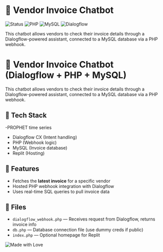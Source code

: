 
# 💬 Vendor Invoice Chatbot

![Status](https://img.shields.io/badge/status-active-brightgreen)
![PHP](https://img.shields.io/badge/built%20with-PHP-blue)
![MySQL](https://img.shields.io/badge/database-MySQL-blue)
![Dialogflow](https://img.shields.io/badge/NLP-Dialogflow-orange)



This chatbot allows vendors to check their invoice details through a Dialogflow-powered assistant, connected to a MySQL database via a PHP webhook.
# 💬 Vendor Invoice Chatbot (Dialogflow + PHP + MySQL)

This chatbot allows vendors to check their invoice details through a Dialogflow-powered assistant, connected to a MySQL database via a PHP webhook.

## 🔧 Tech Stack
-PROPHET time series
- Dialogflow CX (Intent handling)
- PHP (Webhook logic)
- MySQL (Invoice database)
- Replit (Hosting)

## 🚀 Features
- Fetches the **latest invoice** for a specific vendor
- Hosted PHP webhook integration with Dialogflow
- Uses real-time SQL queries to pull invoice data

## 📁 Files
- `dialogflow_webhook.php` — Receives request from Dialogflow, returns invoice info
- `db.php` — Database connection file (use dummy creds if public)
- `index.php` — Optional homepage for Replit

  
![Made with Love](https://img.shields.io/badge/Made%20with-%E2%9D%A4-red)


